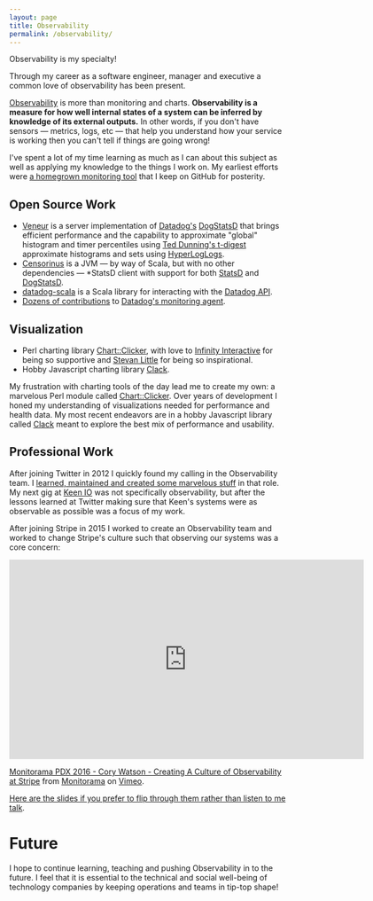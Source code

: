 ```yaml
---
layout: page
title: Observability
permalink: /observability/
---
```


Observability is my specialty!

Through my career as a software engineer, manager and executive a common love of observability has been present.

[Observability](https://en.wikipedia.org/wiki/Observability) is more than monitoring and charts. **Observability is a measure for how well internal states of a system can be inferred by knowledge of its external outputs.** In other words, if you don't have sensors — metrics, logs, etc — that help you understand how your service is working then you can't tell if things are going wrong!

I've spent a lot of my time learning as much as I can about this subject as well as applying my knowledge to the things I work on. My earliest efforts were [a homegrown monitoring tool](http://onemogin.com/observability/tech/let-the-rithm-move-you.html) that I keep on GitHub for posterity.

## Open Source Work

* [Veneur](https://github.com/stripe/veneur) is a server implementation of [Datadog's](https://datadoghq.com) [DogStatsD](http://docs.datadoghq.com/guides/dogstatsd/) that brings efficient performance and the capability to approximate "global" histogram and timer percentiles using [Ted Dunning's t-digest](https://github.com/tdunning/t-digest) approximate histograms and sets using [HyperLogLogs](https://en.wikipedia.org/wiki/HyperLogLog).
* [Censorinus](https://github.com/gphat/censorinus) is a JVM — by way of Scala, but with no other dependencies — \*StatsD client with support for both [StatsD](https://github.com/etsy/statsd) and [DogStatsD](http://docs.datadoghq.com/guides/dogstatsd/).
* [datadog-scala](https://github.com/gphat/datadog-scala) is a Scala library for interacting with the [Datadog API](http://docs.datadoghq.com/api/).
* [Dozens of contributions](https://github.com/datadog/dd-agent/pulls?utf8=✓&q=is%3Apr%20author%3Agphat) to [Datadog's monitoring agent](https://github.com/datadog/dd-agent).

## Visualization

* Perl charting library [Chart::Clicker](http://onemogin.com/chart-clicker/), with love to [Infinity Interactive](http://iinteractive.com) for being so supportive and [Stevan Little](https://twitter.com/stevanlittle) for being so inspirational.
* Hobby Javascript charting library [Clack](http://onemogin.com/clack/).

My frustration with charting tools of the day lead me to create my own: a marvelous Perl module called [Chart::Clicker](http://onemogin.com/chart-clicker/). Over years of development I honed my understanding of visualizations needed for performance and health data. My most recent endeavors are in a hobby Javascript library called [Clack](http://onemogin.com/clack/) meant to explore the best mix of performance and usability.

## Professional Work

After joining Twitter in 2012 I quickly found my calling in the Observability team. I [learned, maintained and created some marvelous stuff](https://blog.twitter.com/2013/observability-at-twitter) in that role. My next gig at [Keen IO](https://keen.io) was not specifically observability, but after the lessons learned at Twitter making sure that Keen's systems were as observable as possible was a focus of my work.

After joining Stripe in 2015 I worked to create an Observability team and worked to change Stripe's culture such that observing our systems was a core concern:

<iframe src="https://player.vimeo.com/video/173610034?portrait=0" width="640" height="360" frameborder="0" webkitallowfullscreen mozallowfullscreen allowfullscreen></iframe>
<p><a href="https://vimeo.com/173610034">Monitorama PDX 2016 - Cory Watson - Creating A Culture of Observability at Stripe</a> from <a href="https://vimeo.com/monitorama">Monitorama</a> on <a href="https://vimeo.com">Vimeo</a>.</p>

[Here are the slides if you prefer to flip through them rather than listen to me talk](http://www.slideshare.net/CoryWatson8/building-a-culture-of-observability-at-stripe).

# Future

I hope to continue learning, teaching and pushing Observability in to the future. I feel that it is essential to the technical and social well-being of technology companies by keeping operations and teams in tip-top shape!

